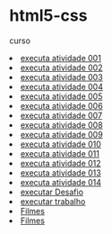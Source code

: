 # html5-css
 curso

<li><a href="https://samirasantos2008.github.io/html5-css/Exercicios/exe001">executa atividade 001</a></li>
<li><a href="https://samirasantos2008.github.io/html5-css/Exercicios/exe002">executa atividade 002</a></li>
<li><a href="https://samirasantos2008.github.io/html5-css/Exercicios/exe003">executa atividade 003</a></li>
<li><a href="https://samirasantos2008.github.io/html5-css/Exercicios/exe004">executa atividade 004</a></li>
<li><a href="https://samirasantos2008.github.io/html5-css/Exercicios/exe005">executa atividade 005</a></li>
<li><a href="https://samirasantos2008.github.io/html5-css/Exercicios/exe006">executa atividade 006</a></li>
<li><a href="https://samirasantos2008.github.io/html5-css/Exercicios/exe007">executa atividade 007</a></li>
<li><a href="https://samirasantos2008.github.io/html5-css/Exercicios/exe008">executa atividade 008</a></li>
<li><a href="https://samirasantos2008.github.io/html5-css/Exercicios/exe009">executa atividade 009</a></li>
<li><a href="https://samirasantos2008.github.io/html5-css/Exercicios/exe010">executa atividade 010</a></li>
<li><a href="https://samirasantos2008.github.io/html5-css/Exercicios/exe011">executa atividade 011</a></li>
<li><a href="https://samirasantos2008.github.io/html5-css/Exercicios/exe012">executa atividade 012</a></li>
<li><a href="https://samirasantos2008.github.io/html5-css/Exercicios/exe013">executa atividade 013</a></li>
<li><a href="https://samirasantos2008.github.io/html5-css/Exercicios/exe014">executa atividade 014</a></li>
<li><a href="https://samirasantos2008.github.io/html5-css/Exercicios/desafio">executar Desafio</a></li>
<li><a href="https://samirasantos2008.github.io/html5-css/Exercicios/trabalho">executar trabalho</a></li>
<li><a href="https://samirasantos2008.github.io/html5-css/Exercicios/mescla03">Filmes</a></li>
<li><a href="https://samirasantos2008.github.io/html5-css/Exercicios/mescla03">Filmes</a></li>